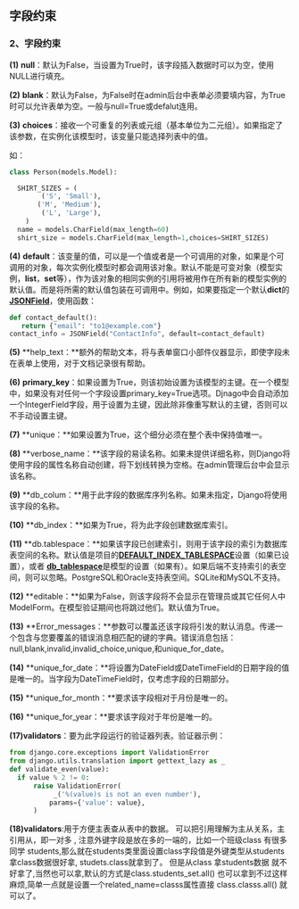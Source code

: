 ## 字段约束

### **2、字段约束**

**(1)** **null**：默认为False，当设置为True时，该字段插入数据时可以为空，使用NULL进行填充。

**(2)** **blank**：默认为False，为False时在admin后台中表单必须要填内容，为True时可以允许表单为空。一般与null=True或defalut连用。

**(3)** **choices**：接收一个可重复的列表或元组（基本单位为二元组）。如果指定了该参数，在实例化该模型时，该变量只能选择列表中的值。

如：

```python
class Person(models.Model):

  SHIRT_SIZES = (
        ('S', 'Small'),
       ('M', 'Medium'),
        ('L', 'Large'),
    )
  name = models.CharField(max_length=60)
  shirt_size = models.CharField(max_length=1,choices=SHIRT_SIZES)
```

**(4)** **default**：该变量的值，可以是一个值或者是一个可调用的对象，如果是个可调用的对象，每次实例化模型时都会调用该对象。默认不能是可变对象（模型实例，**list**，**set**等），作为该对象的相同实例的引用将被用作在所有新的模型实例的默认值。而是将所需的默认值包装在可调用中。例如，如果要指定一个默认**dict**的[**JSONField**](#django.contrib.postgres.fields.JSONField)，使用函数：

```python
def contact_default():
   return {"email": "to1@example.com"}
contact_info = JSONField("ContactInfo", default=contact_default)
```

**(5)** **help_text：**额外的帮助文本，将与表单窗口小部件仪器显示，即使字段未在表单上使用，对于文档记录很有帮助。

**(6)** **primary_key**：如果设置为True，则该初始设置为该模型的主键。在一个模型中，如果没有对任何一个字段设置primary_key=True选项。Djnago中会自动添加一个IntegerField字段，用于设置为主键，因此除非像重写默认的主键，否则可以不手动设置主键。

**(7)** **unique：**如果设置为True，这个细分必须在整个表中保持值唯一。

**(8)** **verbose_name：**该字段的易读名称。如果未提供详细名称，则Django将使用字段的属性名称自动创建，将下划线转换为空格。在admin管理后台中会显示该名称。

**(9)** **db_colum：**用于此字段的数据库序列名称。如果未指定，Django将使用该字段的名称。

**(10)** **db_index：**如果为True，将为此字段创建数据库索引。

**(11)** **db.tablespace：**如果该字段已创建索引，则用于该字段的索引为数据库表空间的名称。默认值是项目的[**DEFAULT_INDEX_TABLESPACE**](#std:setting-DEFAULT_INDEX_TABLESPACE)设置（如果已设置），或者 [**db_tablespace**](#django.db.models.Options.db_tablespace)是模型的设置（如果有）。如果后端不支持索引的表空间，则可以忽略。PostgreSQL和Oracle支持表空间。SQLite和MySQL不支持。

**(12)** **editable：**如果为False，则该字段将不会显示在管理员或其它任何人中ModelForm。在模型验证期间也将跳过他们。默认值为True。

**(13)** **Error_messages：**参数可以覆盖还该字段将引发的默认消息。传递一个包含与您要覆盖的错误消息相匹配的键的字典。错误消息包括：null,blank,invalid,invalid_choice,unique,和unique_for_date。

**(14)** **unique_for_date：**将设置为DateField或DateTimeField的日期字段的值是唯一的。当字段为DateTimeField时，仅考虑字段的日期部分。

**(15)** **unique_for_month：**要求该字段相对于月份是唯一的。

**(16)** **unique_for_year：**要求该字段对于年份是唯一的。

**(17)validators**：要为此字段运行的验证器列表。验证器示例：

```python
from django.core.exceptions import ValidationError
from django.utils.translation import gettext_lazy as _
def validate_even(value):
  if value % 2 != 0:
      raise ValidationError(
           _('%(value)s is not an even number'),
          params={'value': value},
      )
```

**(18)validators**:用于方便主表查从表中的数据。
可以把引用理解为主从关系，主引用从，即一对多 , 注意外键字段是放在多的一端的，比如一个班级class 有很多同学 students,那么就在students类里面设置class字段值是外键类型从students拿class数据很好拿, studets.class就拿到了。
但是从class 拿students数据 就不好拿了,当然也可以拿,默认的方式是class.students_set.all() 也可以拿到不过这样麻烦,简单一点就是设置一个related_name=classs属性直接 class.classs.all() 就可以了。